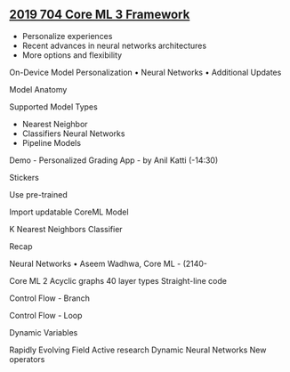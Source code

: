 



## [2019 704 Core ML 3 Framework](https://developer.apple.com/videos/play/wwdc2019/704)



- Personalize experiences
- Recent advances in neural networks architectures
- More options and flexibility


On-Device Model Personalization
• Neural Networks
• Additional Updates

Model Anatomy



Supported Model Types

- Nearest Neighbor
- Classifiers Neural Networks
- Pipeline Models


Demo - Personalized Grading App - by Anil Katti (-14:30)

Stickers

Use pre-trained 

Import updatable CoreML Model

K Nearest Neighbors Classifier


Recap 

Neural Networks • Aseem Wadhwa, Core ML - (2140-



Core ML 2
Acyclic graphs 40 layer types
Straight-line code


Control Flow - Branch

Control Flow - Loop

Dynamic Variables


Rapidly Evolving Field
Active research
Dynamic Neural Networks New operators


